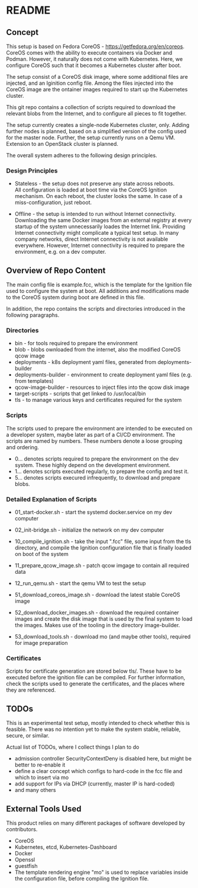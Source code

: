 # README
## Concept

This setup is based on Fedora CoreOS - https://getfedora.org/en/coreos. CoreOS 
comes with the ability to execute containers via Docker and Podman. However, it
naturally does not come with Kubernetes. Here, we configure CoreOS such that it 
becomes a Kubernetes cluster after boot.

The setup consist of a CoreOS disk image, where some additional files are 
injected, and an Iginition config file. Among the files injected into the CoreOS
image are the ontainer images required to start up the Kubernetes cluster. 

This git repo contains a collection of scripts required to download the 
relevant blobs from the Internet, and to configure all pieces to fit together.

The setup currently creates a single-node Kubernetes cluster, only. Adding 
further nodes is planned, based on a simplified version of the config used for
the master node. Further, the setup currently runs on a Qemu VM. Extension to
an OpenStack cluster is planned.

The overall system adheres to the following design principles.


### Design Principles
* Stateless - the setup does not preserve any state across reboots.  
  All configuration is loaded at boot time via the CoreOS Ignition mechanism.
  On each reboot, the cluster looks the same. In case of a miss-configuration,
  just reboot.

* Offline - the setup is intended to run without Internet connectivity.  
  Downloading the same Docker images from an external registry at every startup
  of the system unnecessarily loades the Internet link. Providing Internet 
  connectivity might complicate a typical test setup. In many company networks, 
  direct Internet connectivity is not available everywhere. However, Internet
  connectivity is required to prepare the environment, e.g. on a dev computer.
 
## Overview of Repo Content

The main config file is example.fcc, which is the template for the Ignition 
file used to configure the system at boot. All additions and modifications made
to the CoreOS system during boot are defined in this file.

In addition, the repo contains the scripts and directories introduced in the 
following paragraphs.

### Directories
* bin - for tools required to prepare the environment
* blob - blobs ownloaded from the internet, also the modified CoreOS qcow image
* deployments - k8s deployment yaml files, generated from deployments-builder
* deployments-builder - environment to create deployment yaml files (e.g. from
  templates)
* qcow-image-builder - resources to inject files into the qcow disk image 
* target-scripts - scripts that get linked to /usr/local/bin
* tls - to manage various keys and certificates required for the system

### Scripts
The scripts used to prepare the environment are intended to be executed on a 
developer system, maybe later as part of a CI/CD environment. The scripts are
named by numbers. These numbers denote a loose grouping and ordering.
* 0... denotes scripts required to prepare the environment on the dev system.
  These highly depend on the development environment.
* 1... denotes scripts executed regularly, to prepare the config and test it.
* 5... denotes scripts execured infrequently, to download and prepare blobs.

### Detailed Explanation of Scripts
* 01_start-docker.sh - start the systemd docker.service on my dev computer
* 02_init-bridge.sh - initialize the network on my dev computer

* 10_compile_ignition.sh - take the input ".fcc" file, some input from the tls
  directory, and compile the Ignition configuration file that is finally loaded
  on boot of the system
* 11_prepare_qcow_image.sh - patch qcow imgage to contain all required data
* 12_run_qemu.sh - start the qemu VM to test the setup

* 51_download_coreos_image.sh - download the latest stable CoreOS image
* 52_download_docker_images.sh - download the required container images and 
  create the disk image that is used by the final system to load the images. 
  Makes use of the tooling in the directory image-builder.
* 53_download_tools.sh - download mo (and maybe other tools), required for 
  image preparation

### Certificates

Scripts for certificate generation are stored below tls/. These have to be
executed before the ignition file can be compiled. For further information,
check the scripts used to generate the certificates, and the places where
they are referenced.

## TODOs
This is an experimental test setup, mostly intended to check whether this is 
feasible. There was no intention yet to make the system stable, reliable, 
secure, or similar.

Actual list of TODOs, where I collect things I plan to do
* admission controller SecurityContextDeny is disabled here, but might be 
  better to re-enable it
* define a clear concept which configs to hard-code in the fcc file and which 
  to insert via mo
* add support for IPs via DHCP (currently, master IP is hard-coded)
* and many others

## External Tools Used

This product relies on many different packages of software developed by 
contributors. 

* CoreOS
* Kubernetes, etcd, Kubernetes-Dashboard
* Docker
* Openssl
* guestfish
* The template rendering engine "mo" is used to replace variables inside the 
  configuration file, before compiling the Ignition file.
